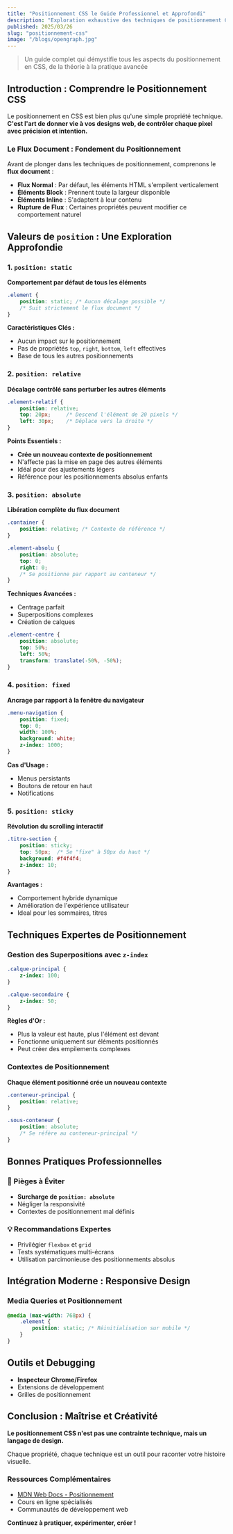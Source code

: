 ```yaml
---
title: "Positionnement CSS le Guide Professionnel et Approfondi"
description: "Exploration exhaustive des techniques de positionnement CSS pour des mises en page professionnelles et responsives"
published: 2025/03/26
slug: "positionnement-css"
image: "/blogs/opengraph.jpg"
---
```


> Un guide complet qui démystifie tous les aspects du positionnement en CSS, de la théorie à la pratique avancée

## Introduction : Comprendre le Positionnement CSS

Le positionnement en CSS est bien plus qu'une simple propriété technique. **C'est l'art de donner vie à vos designs web, de contrôler chaque pixel avec précision et intention.**

### Le Flux Document : Fondement du Positionnement

Avant de plonger dans les techniques de positionnement, comprenons le **flux document** :

- **Flux Normal** : Par défaut, les éléments HTML s'empilent verticalement
- **Éléments Block** : Prennent toute la largeur disponible
- **Éléments Inline** : S'adaptent à leur contenu
- **Rupture de Flux** : Certaines propriétés peuvent modifier ce comportement naturel

## Valeurs de `position` : Une Exploration Approfondie

### 1. `position: static`

**Comportement par défaut de tous les éléments**

```css
.element {
    position: static; /* Aucun décalage possible */
    /* Suit strictement le flux document */
}
```

**Caractéristiques Clés :**
- Aucun impact sur le positionnement
- Pas de propriétés `top`, `right`, `bottom`, `left` effectives
- Base de tous les autres positionnements

### 2. `position: relative`

**Décalage contrôlé sans perturber les autres éléments**

```css
.element-relatif {
    position: relative;
    top: 20px;     /* Descend l'élément de 20 pixels */
    left: 30px;    /* Déplace vers la droite */
}
```

**Points Essentiels :**
- **Crée un nouveau contexte de positionnement**
- N'affecte pas la mise en page des autres éléments
- Idéal pour des ajustements légers
- Référence pour les positionnements absolus enfants

### 3. `position: absolute`

**Libération complète du flux document**

```css
.container {
    position: relative; /* Contexte de référence */
}

.element-absolu {
    position: absolute;
    top: 0;
    right: 0;
    /* Se positionne par rapport au conteneur */
}
```

**Techniques Avancées :**
- Centrage parfait
- Superpositions complexes
- Création de calques

```css
.element-centre {
    position: absolute;
    top: 50%;
    left: 50%;
    transform: translate(-50%, -50%);
}
```

### 4. `position: fixed`

**Ancrage par rapport à la fenêtre du navigateur**

```css
.menu-navigation {
    position: fixed;
    top: 0;
    width: 100%;
    background: white;
    z-index: 1000;
}
```

**Cas d'Usage :**
- Menus persistants
- Boutons de retour en haut
- Notifications

### 5. `position: sticky`

**Révolution du scrolling interactif**

```css
.titre-section {
    position: sticky;
    top: 50px;  /* Se "fixe" à 50px du haut */
    background: #f4f4f4;
    z-index: 10;
}
```

**Avantages :**
- Comportement hybride dynamique
- Amélioration de l'expérience utilisateur
- Ideal pour les sommaires, titres

## Techniques Expertes de Positionnement

### Gestion des Superpositions avec `z-index`

```css
.calque-principal {
    z-index: 100;
}

.calque-secondaire {
    z-index: 50;
}
```

**Règles d'Or :**
- Plus la valeur est haute, plus l'élément est devant
- Fonctionne uniquement sur éléments positionnés
- Peut créer des empilements complexes

### Contextes de Positionnement

**Chaque élément positionné crée un nouveau contexte**

```css
.conteneur-principal {
    position: relative;
}

.sous-conteneur {
    position: absolute;
    /* Se réfère au conteneur-principal */
}
```

## Bonnes Pratiques Professionnelles

### 🚨 Pièges à Éviter

- **Surcharge de `position: absolute`**
- Négliger la responsivité
- Contextes de positionnement mal définis

### 💡 Recommandations Expertes

- Privilégier `flexbox` et `grid`
- Tests systématiques multi-écrans
- Utilisation parcimonieuse des positionnements absolus

## Intégration Moderne : Responsive Design

### Media Queries et Positionnement

```css
@media (max-width: 768px) {
    .element {
        position: static; /* Réinitialisation sur mobile */
    }
}
```

## Outils et Debugging

- **Inspecteur Chrome/Firefox**
- Extensions de développement
- Grilles de positionnement

## Conclusion : Maîtrise et Créativité

**Le positionnement CSS n'est pas une contrainte technique, mais un langage de design.**

Chaque propriété, chaque technique est un outil pour raconter votre histoire visuelle.

### Ressources Complémentaires

- [MDN Web Docs - Positionnement](https://developer.mozilla.org/fr/docs/Web/CSS/position)
- Cours en ligne spécialisés
- Communautés de développement web

**Continuez à pratiquer, expérimenter, créer !**